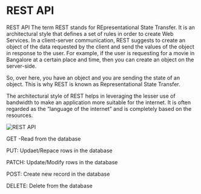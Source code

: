 # REST API
REST API
The term REST stands for REpresentational State Transfer. It is an architectural style that defines a set of rules in order to create Web Services. In a client-server communication, REST suggests to create an object of the data requested by the client and send the values of the object in response to the user. For example, if the user is requesting for a movie in Bangalore at a certain place and time, then you can create an object on the server-side.

So, over here, you have an object and you are sending the state of an object. This is why REST is known as Representational State Transfer.

The architectural style of REST helps in leveraging the lesser use of bandwidth to make an application more suitable for the internet. It is often regarded as the “language of the internet” and is completely based on the resources.

![REST API](https://user-images.githubusercontent.com/122305341/217097610-72a7cfbd-71d6-4e2f-ad1e-cb7ec856d667.jpg)

GET -Read from the database

PUT: Updaet/Repace rows in the database

PATCH: Update/Modify rows in the database

POST: Create new record in the database

DELETE: Delete from the database

